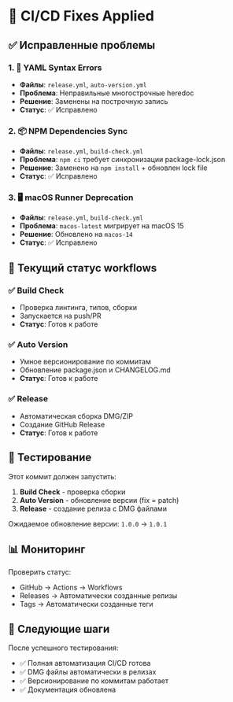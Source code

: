 # 🔧 CI/CD Fixes Applied

## ✅ Исправленные проблемы

### 1. 🐛 YAML Syntax Errors
- **Файлы**: `release.yml`, `auto-version.yml`
- **Проблема**: Неправильные многострочные heredoc
- **Решение**: Заменены на построчную запись
- **Статус**: ✅ Исправлено

### 2. 📦 NPM Dependencies Sync
- **Файлы**: `release.yml`, `build-check.yml`
- **Проблема**: `npm ci` требует синхронизации package-lock.json
- **Решение**: Заменено на `npm install` + обновлен lock file
- **Статус**: ✅ Исправлено

### 3. 🖥️ macOS Runner Deprecation
- **Файлы**: `release.yml`, `build-check.yml`
- **Проблема**: `macos-latest` мигрирует на macOS 15
- **Решение**: Обновлено на `macos-14`
- **Статус**: ✅ Исправлено

## 🚀 Текущий статус workflows

### ✅ Build Check
- Проверка линтинга, типов, сборки
- Запускается на push/PR
- **Статус**: Готов к работе

### ✅ Auto Version
- Умное версионирование по коммитам
- Обновление package.json и CHANGELOG.md
- **Статус**: Готов к работе

### ✅ Release
- Автоматическая сборка DMG/ZIP
- Создание GitHub Release
- **Статус**: Готов к работе

## 🧪 Тестирование

Этот коммит должен запустить:
1. **Build Check** - проверка сборки
2. **Auto Version** - обновление версии (fix = patch)
3. **Release** - создание релиза с DMG файлами

Ожидаемое обновление версии: `1.0.0` → `1.0.1`

## 📊 Мониторинг

Проверить статус:
- GitHub → Actions → Workflows
- Releases → Автоматически созданные релизы
- Tags → Автоматически созданные теги

## 🎯 Следующие шаги

После успешного тестирования:
- ✅ Полная автоматизация CI/CD готова
- ✅ DMG файлы автоматически в релизах
- ✅ Версионирование по коммитам работает
- ✅ Документация обновлена